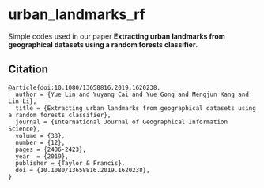# urban_landmarks_rf

Simple codes used in our paper **Extracting urban landmarks from geographical datasets using a random forests classifier**.


Citation
---------------
```
@article{doi:10.1080/13658816.2019.1620238,
  author = {Yue Lin and Yuyang Cai and Yue Gong and Mengjun Kang and Lin Li},
  title = {Extracting urban landmarks from geographical datasets using a random forests classifier},
  journal = {International Journal of Geographical Information Science},
  volume = {33},
  number = {12},
  pages = {2406-2423},
  year  = {2019},
  publisher = {Taylor & Francis},
  doi = {10.1080/13658816.2019.1620238},
}
```
